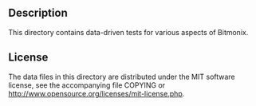 Description
------------

This directory contains data-driven tests for various aspects of Bitmonix.

License
--------

The data files in this directory are distributed under the MIT software
license, see the accompanying file COPYING or
http://www.opensource.org/licenses/mit-license.php.

